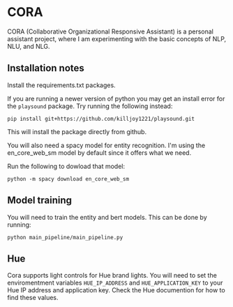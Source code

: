 # CORA

CORA (Collaborative Organizational Responsive Assistant) is a personal assistant
project, where I am experimenting with the basic concepts of NLP, NLU, and NLG.

## Installation notes

Install the requirements.txt packages.

If you are running a newer version of python you may get an install error for
the `playsound` package. Try running the following instead:

```
pip install git+https://github.com/killjoy1221/playsound.git
```

This will install the package directly from github.

You will also need a spacy model for entity recognition. I'm using the en_core_web_sm
model by default since it offers what we need.

Run the following to dowload that model:

```
python -m spacy download en_core_web_sm
```

## Model training

You will need to train the entity and bert models. This can be done by running:

```
python main_pipeline/main_pipeline.py
```

## Hue

Cora supports light controls for Hue brand lights. You will need to set the
enviromentment variables `HUE_IP_ADDRESS` and `HUE_APPLICATION_KEY` to your Hue
IP address and application key. Check the Hue documention for how to find these values.
